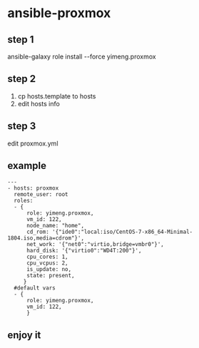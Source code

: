 # ansible-proxmox

## step 1
ansible-galaxy role install --force yimeng.proxmox
## step 2
1. cp hosts.template to hosts
2. edit hosts info
## step 3
edit proxmox.yml

## example
```
---
- hosts: proxmox
  remote_user: root
  roles:
  - {
      role: yimeng.proxmox,
      vm_id: 122,
      node_name: "home",
      cd_rom: '{"ide0":"local:iso/CentOS-7-x86_64-Minimal-1804.iso,media=cdrom"}',
      net_work: '{"net0":"virtio,bridge=vmbr0"}',
      hard_disk: '{"virtio0":"WD4T:200"}',
      cpu_cores: 1,
      cpu_vcpus: 2,
      is_update: no,
      state: present,
     }
  #default vars
  - {
      role: yimeng.proxmox,
      vm_id: 122,
      }

```

## enjoy it
